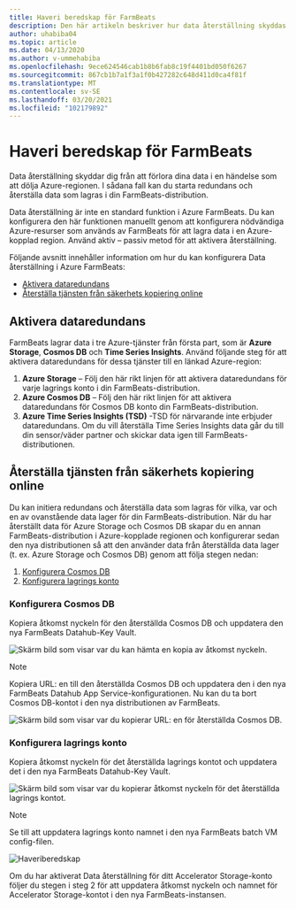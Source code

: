 ```yaml
---
title: Haveri beredskap för FarmBeats
description: Den här artikeln beskriver hur data återställning skyddas från att förlora dina data.
author: uhabiba04
ms.topic: article
ms.date: 04/13/2020
ms.author: v-ummehabiba
ms.openlocfilehash: 9ece624546cab1b8b6fab8c19f4401bd050f6267
ms.sourcegitcommit: 867cb1b7a1f3a1f0b427282c648d411d0ca4f81f
ms.translationtype: MT
ms.contentlocale: sv-SE
ms.lasthandoff: 03/20/2021
ms.locfileid: "102179892"
---
```

# <a name="disaster-recovery-for-farmbeats"></a>Haveri beredskap för FarmBeats

Data återställning skyddar dig från att förlora dina data i en händelse som att dölja Azure-regionen. I sådana fall kan du starta redundans och återställa data som lagras i din FarmBeats-distribution.

Data återställning är inte en standard funktion i Azure FarmBeats. Du kan konfigurera den här funktionen manuellt genom att konfigurera nödvändiga Azure-resurser som används av FarmBeats för att lagra data i en Azure-kopplad region. Använd aktiv – passiv metod för att aktivera återställning.

Följande avsnitt innehåller information om hur du kan konfigurera Data återställning i Azure FarmBeats:

- [Aktivera dataredundans](#enable-data-redundancy)
- [Återställa tjänsten från säkerhets kopiering online](#restore-service-from-online-backup)


## <a name="enable-data-redundancy"></a>Aktivera dataredundans

FarmBeats lagrar data i tre Azure-tjänster från första part, som är **Azure Storage**, **Cosmos DB** och **Time Series Insights**. Använd följande steg för att aktivera dataredundans för dessa tjänster till en länkad Azure-region:

1.  **Azure Storage** – Följ den här rikt linjen för att aktivera dataredundans för varje lagrings konto i din FarmBeats-distribution.
2.  **Azure Cosmos DB** – Följ den här rikt linjen för att aktivera dataredundans för Cosmos DB konto din FarmBeats-distribution.
3.  **Azure Time Series Insights (TSD)** -TSD för närvarande inte erbjuder dataredundans. Om du vill återställa Time Series Insights data går du till din sensor/väder partner och skickar data igen till FarmBeats-distributionen.

## <a name="restore-service-from-online-backup"></a>Återställa tjänsten från säkerhets kopiering online

Du kan initiera redundans och återställa data som lagras för vilka, var och en av ovanstående data lager för din FarmBeats-distribution. När du har återställt data för Azure Storage och Cosmos DB skapar du en annan FarmBeats-distribution i Azure-kopplade regionen och konfigurerar sedan den nya distributionen så att den använder data från återställda data lager (t. ex. Azure Storage och Cosmos DB) genom att följa stegen nedan:

1. [Konfigurera Cosmos DB](#configure-cosmos-db)
2. [Konfigurera lagrings konto](#configure-storage-account)


### <a name="configure-cosmos-db"></a>Konfigurera Cosmos DB

Kopiera åtkomst nyckeln för den återställda Cosmos DB och uppdatera den nya FarmBeats Datahub-Key Vault.


  ![Skärm bild som visar var du kan hämta en kopia av åtkomst nyckeln.](./media/disaster-recovery-for-farmbeats/key-vault-secrets.png)

> [!NOTE]
> Kopiera URL: en till den återställda Cosmos DB och uppdatera den i den nya FarmBeats Datahub App Service-konfigurationen. Nu kan du ta bort Cosmos DB-kontot i den nya distributionen av FarmBeats.

  ![Skärm bild som visar var du kopierar URL: en för återställda Cosmos DB.](./media/disaster-recovery-for-farmbeats/configuration.png)

### <a name="configure-storage-account"></a>Konfigurera lagrings konto

Kopiera åtkomst nyckeln för det återställda lagrings kontot och uppdatera det i den nya FarmBeats Datahub-Key Vault.

![Skärm bild som visar var du kopierar åtkomst nyckeln för det återställda lagrings kontot.](./media/disaster-recovery-for-farmbeats/key-vault-7-secrets.png)

>[!NOTE]
> Se till att uppdatera lagrings konto namnet i den nya FarmBeats batch VM config-filen.

![Haveriberedskap](./media/disaster-recovery-for-farmbeats/batch-prep-files.png)

Om du har aktiverat Data återställning för ditt Accelerator Storage-konto följer du stegen i steg 2 för att uppdatera åtkomst nyckeln och namnet för Accelerator Storage-kontot i den nya FarmBeats-instansen.
